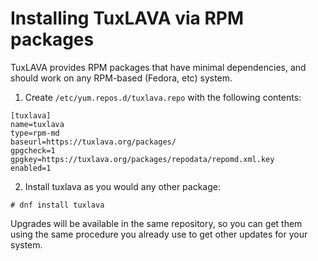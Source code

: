 # Installing TuxLAVA via RPM packages

TuxLAVA provides RPM packages that have minimal dependencies, and should work
on any RPM-based (Fedora, etc) system.

1) Create `/etc/yum.repos.d/tuxlava.repo` with the following contents:

```
[tuxlava]
name=tuxlava
type=rpm-md
baseurl=https://tuxlava.org/packages/
gpgcheck=1
gpgkey=https://tuxlava.org/packages/repodata/repomd.xml.key
enabled=1

```

2) Install tuxlava as you would any other package:

```
# dnf install tuxlava
```

Upgrades will be available in the same repository, so you can get them using
the same procedure you already use to get other updates for your system.
